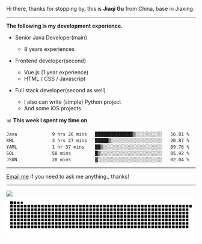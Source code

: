 Hi there, thanks for stopping by, this is **Jiaqi Gu** from China, base in Jiaxing.

---

**The following is my development experience.**

- Senior Java Developer(main)
  - 8 years experiences

- Frontend developer(second)
  - Vue.js (1 year experience)
  - HTML / CSS / Javascript
  
- Full stack developer(second as well)
  - I also can write (simple) Python project
  - And some iOS projects

📊 **This week I spent my time on**
<!--START_SECTION:waka-->

```txt
Java             9 hrs 26 mins   ██████████████▒░░░░░░░░░░   56.81 %
XML              3 hrs 27 mins   █████▒░░░░░░░░░░░░░░░░░░░   20.87 %
YAML             1 hr 37 mins    ██▒░░░░░░░░░░░░░░░░░░░░░░   09.76 %
SQL              58 mins         █▒░░░░░░░░░░░░░░░░░░░░░░░   05.92 %
JSON             20 mins         ▓░░░░░░░░░░░░░░░░░░░░░░░░   02.04 %
```

<!--END_SECTION:waka-->

---

[Email me](mailto:htk2klwgr@mozmail.com?subject=Hiring_from_GitHub) if you need to ask me anything., thanks!

---

![]( https://visitor-badge.glitch.me/badge?page_id=githubgujiaqi)
![]( https://github.com/droid-Q/droid-Q/raw/output/github-contribution-grid-snake.svg#gh-dark-mode-only)
